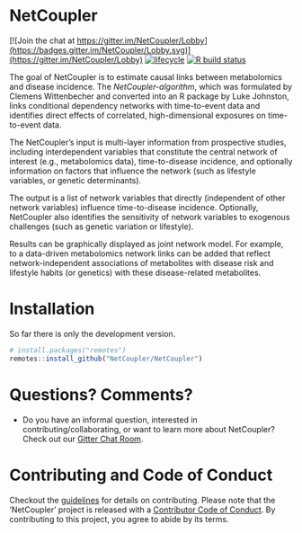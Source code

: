 
<!-- README.md is generated from README.Rmd. Please edit that file -->

# NetCoupler

<!-- badges: start -->

[![Join the chat at
https://gitter.im/NetCoupler/Lobby](https://badges.gitter.im/NetCoupler/Lobby.svg)](https://gitter.im/NetCoupler/Lobby)
[![lifecycle](https://img.shields.io/badge/lifecycle-experimental-orange.svg)](https://www.tidyverse.org/lifecycle/#experimental)
[![R build
status](https://github.com/NetCoupler/NetCoupler/workflows/R-CMD-check/badge.svg)](https://github.com/NetCoupler/NetCoupler/actions)
<!-- badges: end -->

The goal of NetCoupler is to estimate causal links between metabolomics
and disease incidence. The *NetCoupler-algorithm*, which was formulated
by Clemens Wittenbecher and converted into an R package by Luke
Johnston, links conditional dependency networks with time-to-event data
and identifies direct effects of correlated, high-dimensional exposures
on time-to-event data.

The NetCoupler’s input is multi-layer information from prospective
studies, including interdependent variables that constitute the central
network of interest (e.g., metabolomics data), time-to-disease
incidence, and optionally information on factors that influence the
network (such as lifestyle variables, or genetic determinants).

The output is a list of network variables that directly (independent of
other network variables) influence time-to-disease incidence.
Optionally, NetCoupler also identifies the sensitivity of network
variables to exogenous challenges (such as genetic variation or
lifestyle).

Results can be graphically displayed as joint network model. For
example, to a data-driven metabolomics network links can be added that
reflect network-independent associations of metabolites with disease
risk and lifestyle habits (or genetics) with these disease-related
metabolites.

# Installation

So far there is only the development version.

``` r
# install.packages("remotes")
remotes::install_github("NetCoupler/NetCoupler")
```

# Questions? Comments?

  - Do you have an informal question, interested in
    contributing/collaborating, or want to learn more about NetCoupler?
    Check out our [Gitter Chat
    Room](https://gitter.im/NetCoupler/Lobby).

# Contributing and Code of Conduct

Checkout the [guidelines](.github/CONTRIBUTING.md) for details on
contributing. Please note that the ‘NetCoupler’ project is released with
a [Contributor Code of Conduct](CODE_OF_CONDUCT.md). By contributing to
this project, you agree to abide by its terms.
